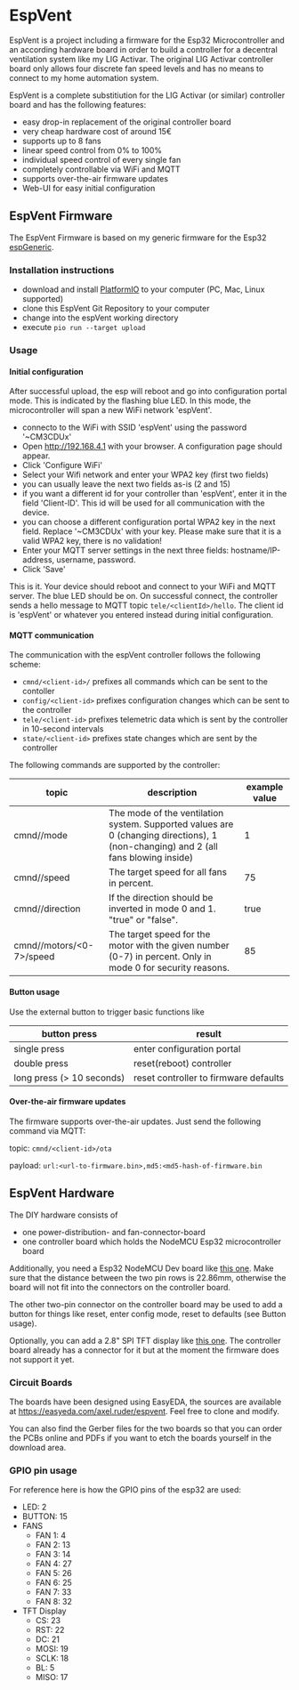 # EspVent

EspVent is a project including a firmware for the Esp32 Microcontroller and an according hardware board in order to build a controller for a decentral ventilation system like my LIG Activar.
The original LIG Activar controller board only allows four discrete fan speed levels and has no means to connect to my home automation system. 

EspVent is a complete substitiution for the LIG Activar (or similar) controller board and has the following features:
* easy drop-in replacement of the original controller board
* very cheap hardware cost of around 15€
* supports up to 8 fans
* linear speed control from 0% to 100%
* individual speed control of every single fan
* completely controllable via WiFi and MQTT 
* supports over-the-air firmware updates
* Web-UI for easy initial configuration

## EspVent Firmware

The EspVent Firmware is based on my generic firmware for the Esp32 [espGeneric](https://github.com/aruder77/esp32Generic). 

### Installation instructions

- download and install [PlatformIO](https://platformio.org) to your computer (PC, Mac, Linux supported)
- clone this EspVent Git Repository to your computer
- change into the espVent working directory 
- execute
```pio run --target upload```

### Usage

#### Initial configuration

After successful upload, the esp will reboot and go into configuration portal mode. This is indicated by the flashing blue LED.
In this mode, the microcontroller will span a new WiFi network 'espVent'. 

- connecto to the WiFi with SSID 'espVent' using the password '~CM3CDUx'
- Open http://192.168.4.1 with your browser. A configuration page should appear.
- Click 'Configure WiFi'
- Select your Wifi network and enter your WPA2 key (first two fields)
- you can usually leave the next two fields as-is (2 and 15)
- if you want a different id for your controller than 'espVent', enter it in the field 'Client-ID'. This id will be used for all communication with the device.
- you can choose a different configuration portal WPA2 key in the next field. Replace '~CM3CDUx' with your key. Please make sure that it is a valid WPA2 key, there is no validation!
- Enter your MQTT server settings in the next three fields: hostname/IP-address, username, password.
- Click 'Save'

This is it. Your device should reboot and connect to your WiFi and MQTT server. The blue LED should be on. On successful connect, the controller sends a hello message to MQTT topic `tele/<clientId>/hello`. The client id is 'espVent' or whatever you entered instead during initial configuration.

#### MQTT communication

The communication with the espVent controller follows the following scheme:
- `cmnd/<client-id>/` prefixes all commands which can be sent to the contoller
- `config/<client-id>` prefixes configuration changes which can be sent to the controller
- `tele/<client-id>` prefixes telemetric data which is sent by the controller in 10-second intervals
- `state/<client-id>` prefixes state changes which are sent by the controller 

The following commands are supported by the controller:

| topic | description | example value |
|-------|-------------|---------------|
| cmnd/<client-id>/mode | The mode of the ventilation system. Supported values are 0 (changing directions), 1 (non-changing) and 2 (all fans blowing inside)| 1 |
| cmnd/<client-id>/speed | The target speed for all fans in percent. | 75 |
| cmnd/<client-id>/direction | If the direction should be inverted in mode 0 and 1. "true" or "false". | true |
| cmnd/<client-id>/motors/<0-7>/speed | The target speed for the motor with the given number (0-7) in percent. Only in mode 0 for security reasons. | 85 |

#### Button usage

Use the external button to trigger basic functions like

|button press             |result                               |
|-------------------------|-------------------------------------|
|single press             |enter configuration portal           |
|double press             |reset(reboot) controller             |
|long press (> 10 seconds)|reset controller to firmware defaults|


#### Over-the-air firmware updates

The firmware supports over-the-air updates. Just send the following command via MQTT:

topic: `cmnd/<client-id>/ota`

payload: `url:<url-to-firmware.bin>,md5:<md5-hash-of-firmware.bin`


## EspVent Hardware

The DIY hardware consists of 
* one power-distribution- and fan-connector-board
* one controller board which holds the NodeMCU Esp32 microcontroller board

Additionally, you need a Esp32 NodeMCU Dev board like [this one](https://www.amazon.de/gp/product/B07PG923ZK?th=1). Make sure that the distance between the two pin rows is 22.86mm, otherwise the board will not fit into the connectors on the controller board.

The other two-pin connector on the controller board may be used to add a button for things like reset, enter config mode, reset to defaults (see Button usage).

Optionally, you can add a 2.8" SPI TFT display like [this one](https://www.amazon.de/gp/product/B07DPN9LQV/ref=ppx_yo_dt_b_asin_title_o06_s00?ie=UTF8&psc=1 ). The controller board already has a connector for it but at the moment the firmware does not support it yet.


### Circuit Boards

The boards have been designed using EasyEDA, the sources are available at https://easyeda.com/axel.ruder/espvent. Feel free to clone and modify.

You can also find the Gerber files for the two boards so that you can order the PCBs online and PDFs if you want to etch the boards yourself in the download area.


### GPIO pin usage

For reference here is how the GPIO pins of the esp32 are used:

* LED: 2
* BUTTON: 15
* FANS
  * FAN 1: 4
  * FAN 2: 13
  * FAN 3: 14
  * FAN 4: 27
  * FAN 5: 26
  * FAN 6: 25
  * FAN 7: 33
  * FAN 8: 32
* TFT Display
  * CS: 23
  * RST: 22
  * DC: 21
  * MOSI: 19
  * SCLK: 18
  * BL: 5
  * MISO: 17


